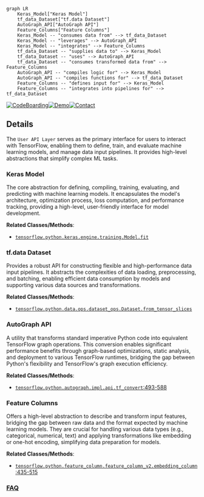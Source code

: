 ```mermaid
graph LR
    Keras_Model["Keras Model"]
    tf_data_Dataset["tf.data Dataset"]
    AutoGraph_API["AutoGraph API"]
    Feature_Columns["Feature Columns"]
    Keras_Model -- "consumes data from" --> tf_data_Dataset
    Keras_Model -- "leverages" --> AutoGraph_API
    Keras_Model -- "integrates" --> Feature_Columns
    tf_data_Dataset -- "supplies data to" --> Keras_Model
    tf_data_Dataset -- "uses" --> AutoGraph_API
    tf_data_Dataset -- "consumes transformed data from" --> Feature_Columns
    AutoGraph_API -- "compiles logic for" --> Keras_Model
    AutoGraph_API -- "compiles functions for" --> tf_data_Dataset
    Feature_Columns -- "defines input for" --> Keras_Model
    Feature_Columns -- "integrates into pipelines for" --> tf_data_Dataset
```

[![CodeBoarding](https://img.shields.io/badge/Generated%20by-CodeBoarding-9cf?style=flat-square)](https://github.com/CodeBoarding/CodeBoarding)[![Demo](https://img.shields.io/badge/Try%20our-Demo-blue?style=flat-square)](https://www.codeboarding.org/demo)[![Contact](https://img.shields.io/badge/Contact%20us%20-%20contact@codeboarding.org-lightgrey?style=flat-square)](mailto:contact@codeboarding.org)

## Details

The `User API Layer` serves as the primary interface for users to interact with TensorFlow, enabling them to define, train, and evaluate machine learning models, and manage data input pipelines. It provides high-level abstractions that simplify complex ML tasks.

### Keras Model
The core abstraction for defining, compiling, training, evaluating, and predicting with machine learning models. It encapsulates the model's architecture, optimization process, loss computation, and performance tracking, providing a high-level, user-friendly interface for model development.


**Related Classes/Methods**:

- <a href="https://github.com/tensorflow/tensorflow/blob/master/tensorflow/python/keras/engine/training.py" target="_blank" rel="noopener noreferrer">`tensorflow.python.keras.engine.training.Model.fit`</a>


### tf.data Dataset
Provides a robust API for constructing flexible and high-performance data input pipelines. It abstracts the complexities of data loading, preprocessing, and batching, enabling efficient data consumption by models and supporting various data sources and transformations.


**Related Classes/Methods**:

- <a href="https://github.com/tensorflow/tensorflow/blob/master/tensorflow/python/data/ops/dataset_ops.py" target="_blank" rel="noopener noreferrer">`tensorflow.python.data.ops.dataset_ops.Dataset.from_tensor_slices`</a>


### AutoGraph API
A utility that transforms standard imperative Python code into equivalent TensorFlow graph operations. This conversion enables significant performance benefits through graph-based optimizations, static analysis, and deployment to various TensorFlow runtimes, bridging the gap between Python's flexibility and TensorFlow's graph execution efficiency.


**Related Classes/Methods**:

- <a href="https://github.com/tensorflow/tensorflow/blob/master/tensorflow/python/autograph/impl/api.py#L493-L588" target="_blank" rel="noopener noreferrer">`tensorflow.python.autograph.impl.api.tf_convert`:493-588</a>


### Feature Columns
Offers a high-level abstraction to describe and transform input features, bridging the gap between raw data and the format expected by machine learning models. They are crucial for handling various data types (e.g., categorical, numerical, text) and applying transformations like embedding or one-hot encoding, simplifying data preparation for models.


**Related Classes/Methods**:

- <a href="https://github.com/tensorflow/tensorflow/blob/master/tensorflow/python/feature_column/feature_column_v2.py#L435-L515" target="_blank" rel="noopener noreferrer">`tensorflow.python.feature_column.feature_column_v2.embedding_column`:435-515</a>




### [FAQ](https://github.com/CodeBoarding/GeneratedOnBoardings/tree/main?tab=readme-ov-file#faq)